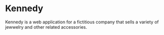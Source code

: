 # Kennedy
Kennedy is a web application for a fictitious company that sells a variety of jewwelry and other related accessories.
